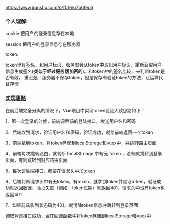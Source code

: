 https://www.jianshu.com/p/fb9eb7b6fec6

### 个人理解:

cookie:把用户的登录信息存在本地

session:把用户的登录信息存在服务器

token:

token里有签名，和用户标识，服务器会从token中取出用户标识，重新获取用户信息生成签名(**类似于经过服务器加密的**)。和token中的签名比较，来判断token是否有效。 重点是：服务器不保存token，但是保存有验证token的方法，让运算代替存储





### [实现思路](https://www.jianshu.com/p/32e6eb23147f)

在前后端完全分离的情况下，Vue项目中实现token验证大致思路如下：

1、第一次登录的时候，前端调后端的登陆接口，发送用户名和密码

2、后端收到请求，验证用户名和密码，验证成功，就给前端返回一个token

3、前端拿到token，将token存储到localStorage和vuex中，并跳转路由页面

4、前端每次跳转路由，就判断 localStroage 中有无 token ，没有就跳转到登录页面，有则跳转到对应路由页面

5、每次调后端接口，都要在请求头中加token

6、后端判断请求头中有无token，有token，就拿到token并验证token，验证成功就返回数据，验证失败（例如：token过期）就返回401，请求头中没有token也返回401

7、如果前端拿到状态码为401，就清除token信息并跳转到登录页面 

调取登录接口成功，会在回调函数中将token存储到localStorage和vuex中
